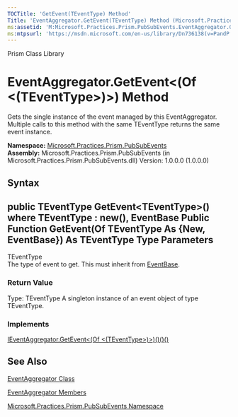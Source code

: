 ```yaml
---
TOCTitle: 'GetEvent(TEventType) Method'
Title: 'EventAggregator.GetEvent(TEventType) Method (Microsoft.Practices.Prism.PubSubEvents)'
ms:assetid: 'M:Microsoft.Practices.Prism.PubSubEvents.EventAggregator.GetEvent\`\`1'
ms:mtpsurl: 'https://msdn.microsoft.com/en-us/library/Dn736138(v=PandP.50)'
---
```


Prism Class Library

EventAggregator.GetEvent&lt;(Of &lt;(TEventType&gt;)&gt;) Method
====================================================================

Gets the single instance of the event managed by this EventAggregator. Multiple calls to this method with the same TEventType returns the same event instance.

**Namespace:** [Microsoft.Practices.Prism.PubSubEvents](https://msdn.microsoft.com/n:microsoft.practices.prism.pubsubevents)
**Assembly:** Microsoft.Practices.Prism.PubSubEvents (in Microsoft.Practices.Prism.PubSubEvents.dll) Version: 1.0.0.0 (1.0.0.0)

## Syntax


public TEventType GetEvent&lt;TEventType&gt;() where TEventType : new(), EventBase Public Function GetEvent(Of TEventType As {New, EventBase}) As TEventType
Type Parameters
---------------

<span id="templatesToggle"></span>
TEventType  
The type of event to get. This must inherit from [EventBase](https://msdn.microsoft.com/t:microsoft.practices.prism.pubsubevents.eventbase).

### Return Value

Type: TEventType
A singleton instance of an event object of type TEventType.
### Implements

[IEventAggregator.GetEvent&lt;(Of &lt;(TEventType&gt;)&gt;)()()()](https://msdn.microsoft.com/m:microsoft.practices.prism.pubsubevents.ieventaggregator.getevent%60%601)

See Also
--------


[EventAggregator Class](https://msdn.microsoft.com/t:microsoft.practices.prism.pubsubevents.eventaggregator)

[EventAggregator Members](https://msdn.microsoft.com/allmembers.t:microsoft.practices.prism.pubsubevents.eventaggregator)

[Microsoft.Practices.Prism.PubSubEvents Namespace](https://msdn.microsoft.com/n:microsoft.practices.prism.pubsubevents)
